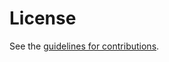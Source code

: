 # License

See the
[guidelines for contributions](https://github.com/ietf-satp/draft-ietf-satp-architecture/blob/main/CONTRIBUTING.md).
